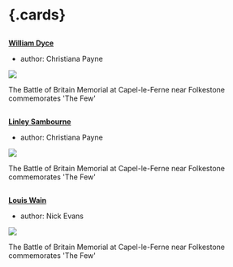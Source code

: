 <param ve-config 
       title="Artists and Illustrators"
       banner="https://stor.artstor.org/stor/cc8a3415-e232-4db4-8a21-98b6d9539b2a"
       layout="index">

# {.cards}

##
**[William Dyce](/19cc/19c-dyce-biography)**

- author: Christiana Payne

![](https://iiif.juncture-digital.org/thumbnail?url=https://upload.wikimedia.org/wikipedia/commons/2/20/Bob-mem1.jpg)

The Battle of Britain Memorial at Capel-le-Ferne near Folkestone commemorates 'The Few'

##
**[Linley Sambourne](/19cc/19c-dyce-biography)**

- author: Christiana Payne

![](https://iiif.juncture-digital.org/thumbnail?url=https://upload.wikimedia.org/wikipedia/commons/2/20/Bob-mem1.jpg)

The Battle of Britain Memorial at Capel-le-Ferne near Folkestone commemorates 'The Few'

##
**[Louis Wain](/19cc/19c-wain-biography)**

- author: Nick Evans

![](https://iiif.juncture-digital.org/thumbnail?url=https://upload.wikimedia.org/wikipedia/commons/2/20/Bob-mem1.jpg)

The Battle of Britain Memorial at Capel-le-Ferne near Folkestone commemorates 'The Few'

